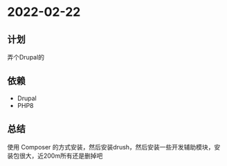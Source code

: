 # 2022-02-22

## 计划

弄个Drupal的

## 依赖

* Drupal
* PHP8

## 总结

使用 Composer 的方式安装，然后安装drush，然后安装一些开发辅助模块，安装包很大，近200m所有还是删掉吧